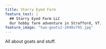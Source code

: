 ```yaml
---
title: Starry Eyed Farm
feature_text: |
  ## Starry Eyed Farm LLC
  Our hobby farm adventure in Strafford, VT.
feature_image: "two-goats2-2048x795.jpg"
---
```


All about goats and stuff.
